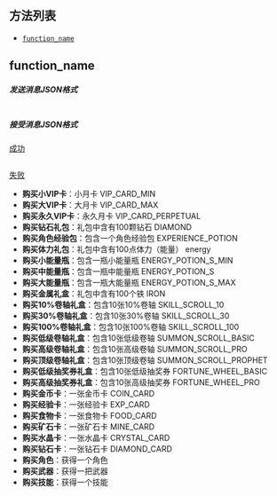 ## 方法列表

- [`function_name`](##function_name)

## function_name

##### 发送消息JSON格式

> 

```json

```

##### 接受消息JSON格式

[成功]()

> 

```json

```

[失败]()







- **购买小VIP卡**：小月卡 VIP_CARD_MIN
- **购买大VIP卡**：大月卡 VIP_CARD_MAX
- **购买永久VIP卡**：永久月卡 VIP_CARD_PERPETUAL
- **购买钻石礼包**：礼包中含有100颗钻石 DIAMOND
- **购买角色经验包**：包含一个角色经验包 EXPERIENCE_POTION
- **购买体力礼包**：礼包中含有100点体力（能量） energy
- **购买小能量瓶**：包含一瓶小能量瓶 ENERGY_POTION_S_MIN
- **购买中能量瓶**：包含一瓶中能量瓶 ENERGY_POTION_S
- **购买大能量瓶**：包含一瓶大能量瓶 ENERGY_POTION_S_MAX
- **购买金属礼盒**：礼包中含有100个铁 IRON
- **购买10%卷轴礼盒**：包含10张10%卷轴 SKILL_SCROLL_10
- **购买30%卷轴礼盒**：包含10张30%卷轴 SKILL_SCROLL_30
- **购买100%卷轴礼盒**：包含10张100%卷轴 SKILL_SCROLL_100
- **购买低级卷轴礼盒**：包含10张低级卷轴 SUMMON_SCROLL_BASIC
- **购买高级卷轴礼盒**：包含10张高级卷轴 SUMMON_SCROLL_PRO
- **购买顶级卷轴礼盒**：包含10张顶级卷轴 SUMMON_SCROLL_PROPHET
- **购买低级抽奖券礼盒**：包含10张低级抽奖券 FORTUNE_WHEEL_BASIC
- **购买高级抽奖券礼盒**：包含10张高级抽奖券 FORTUNE_WHEEL_PRO
- **购买金币卡**：一张金币卡 COIN_CARD
- **购买经验卡**：一张经验卡 EXP_CARD
- **购买食物卡**：一张食物卡 FOOD_CARD
- **购买矿石卡**：一张矿石卡 MINE_CARD
- **购买水晶卡**：一张水晶卡 CRYSTAL_CARD
- **购买钻石卡**：一张钻石卡 DIAMOND_CARD
- **购买角色**：获得一个角色
- **购买武器**：获得一把武器
- **购买技能**：获得一个技能

